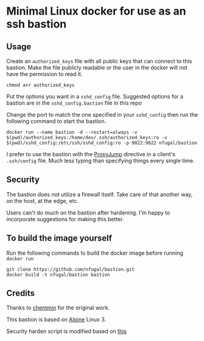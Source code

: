 # Minimal Linux docker for use as an ssh bastion

## Usage

Create an `authorized_keys` file with all public keys that can connect to this bastion. Make the file publicly readable or the user in the docker will not have the permission to read it.

	chmod a+r authorized_keys

Put the options you want in a `sshd_config` file. Suggested options for a bastion are in the `sshd_config.bastion` file in this repo

Change the port to match the one specified in your `sshd_config` then run the following command to start the bastion. 

	docker run --name bastion -d --restart=always -v $(pwd)/authorized_keys:/home/dev/.ssh/authorized_keys:ro -v $(pwd)/sshd_config:/etc/ssh/sshd_config:ro -p 9022:9022 nfugal/bastion

I prefer to use the bastion with the [ProxyJump](https://www.redhat.com/sysadmin/ssh-proxy-bastion-proxyjump) directive in a client's `.ssh/config` file. Much less typing than specifying things every single time.

## Security

The bastion does not utilize a firewall itself. Take care of that another way, on the host, at the edge, etc.

Users can't do much on the bastion after hardening. I'm happy to incorporate suggestions for making this better.

## To build the image yourself

Run the following commands to build the docker image before running `docker run`

	git clone https://github.com/nfugal/bastion.git
	docker build -t nfugal/bastion bastion

## Credits

Thanks to [chentmin](https://github.com/chentmin/bastion) for the original work.

This bastion is based on [Alpine](https://hub.docker.com/_/alpine/) Linux 3.

Security harden script is modified based on [this](https://github.com/gliderlabs/docker-alpine/issues/56#issuecomment-125777140)
